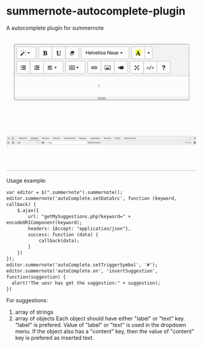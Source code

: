 # summernote-autocomplete-plugin
A autocomplete plugin for summernote

![img](https://github.com/bzhu-91/summernote-autocomplete-plugin/blob/master/demonstration.gif?raw=true)

Usage example:
```
var editor = $(".summernote").summernote();
editor.summernote('autoComplete.setDataSrc', function (keyword, callback) {
	$.ajax({
		url: "getMySuggestions.php?keyword=" + encodeURIComponent(keyword);
		headers: {Accept: "application/json"},
		success: function (data) {
			callback(data);
		}
	})
});
editor.summernote('autoComplete.setTriggerSymbol', '#');
editor.summernote('autoComplete.on', 'insertSuggestion', function(suggestion) {
  alert("The uesr has get the suggestion:" + suggestion);
})
```
For suggestions:
1. array of strings
2. array of objects
Each object should have either "label" or "text" key. "label" is prefered. Value of "label" or "text" is used in the dropdown menu.
If the object also has a "content" key, then the value of "content" key is prefered as inserted text.
